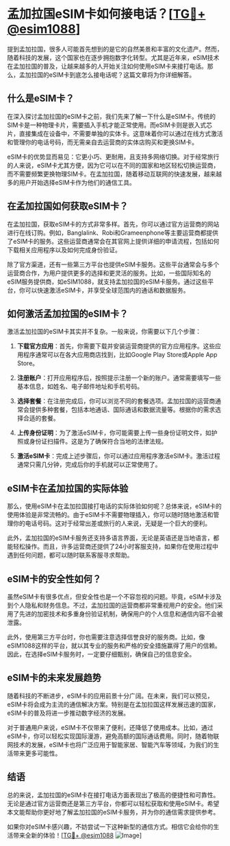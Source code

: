 # 孟加拉国eSIM卡如何接电话？[[TG💪+ @esim1088](https://t.me/s/esim1088)]

提到孟加拉国，很多人可能首先想到的是它的自然美景和丰富的文化遗产。然而，随着科技的发展，这个国家也在逐步拥抱数字化转型。尤其是近年来，eSIM技术在孟加拉国的普及，让越来越多的人开始关注如何使用eSIM卡来接打电话。那么，孟加拉国的eSIM卡到底怎么接电话呢？这篇文章将为你详细解答。

## 什么是eSIM卡？

在深入探讨孟加拉国的eSIM卡之前，我们先来了解一下什么是eSIM卡。传统的SIM卡是一种物理卡片，需要插入手机才能正常使用。而eSIM卡则是嵌入式芯片，直接集成在设备中，不需要单独的实体卡。这意味着你可以通过在线方式激活和管理你的电话号码，而无需亲自去运营商的实体店购买和更换SIM卡。

eSIM卡的优势显而易见：它更小巧、更耐用，且支持多网络切换。对于经常旅行的人来说，eSIM卡尤其方便，因为它可以在不同的国家和地区轻松切换运营商，而不需要频繁更换物理SIM卡。在孟加拉国，随着移动互联网的快速发展，越来越多的用户开始选择eSIM卡作为他们的通信工具。

## 在孟加拉国如何获取eSIM卡？

在孟加拉国，获取eSIM卡的方式非常多样。首先，你可以通过官方运营商的网站进行在线订购。例如，Banglalink、Robi和Grameenphone等主要运营商都提供了eSIM卡的服务。这些运营商通常会在其官网上提供详细的申请流程，包括如何下载相关应用程序以及如何完成身份验证。

除了官方渠道，还有一些第三方平台也提供eSIM卡服务。这些平台通常会与多个运营商合作，为用户提供更多的选择和更灵活的服务。比如，一些国际知名的eSIM服务提供商，如eSIM1088，就支持孟加拉国的eSIM卡服务。通过这些平台，你可以快速激活eSIM卡，并享受全球范围内的通话和数据服务。

## 如何激活孟加拉国的eSIM卡？

激活孟加拉国的eSIM卡其实并不复杂。一般来说，你需要以下几个步骤：

1. **下载官方应用**：首先，你需要下载并安装运营商提供的官方应用程序。这些应用程序通常可以在各大应用商店找到，比如Google Play Store或Apple App Store。

2. **注册账户**：打开应用程序后，按照提示注册一个新的账户。通常需要填写一些基本信息，如姓名、电子邮件地址和手机号码。

3. **选择套餐**：在注册完成后，你可以浏览不同的套餐选项。孟加拉国的运营商通常会提供多种套餐，包括本地通话、国际通话和数据流量等。根据你的需求选择合适的套餐。

4. **上传身份证明**：为了激活eSIM卡，你可能需要上传一些身份证明文件，如护照或身份证扫描件。这是为了确保符合当地的法律法规。

5. **激活eSIM卡**：完成上述步骤后，你可以通过应用程序激活eSIM卡。激活过程通常只需几分钟，完成后你的手机就可以正常使用了。

## eSIM卡在孟加拉国的实际体验

那么，使用eSIM卡在孟加拉国接打电话的实际体验如何呢？总体来说，eSIM卡的使用体验是非常流畅的。由于eSIM卡不需要物理插入，你可以随时随地激活和管理你的电话号码。这对于经常出差或旅行的人来说，无疑是一个巨大的便利。

此外，孟加拉国的eSIM卡服务还支持多语言界面，无论是英语还是当地语言，都能轻松操作。而且，许多运营商还提供了24小时客服支持，如果你在使用过程中遇到任何问题，都可以随时联系客服寻求帮助。

## eSIM卡的安全性如何？

虽然eSIM卡有很多优点，但安全性也是一个不容忽视的问题。毕竟，eSIM卡涉及到个人隐私和财务信息。不过，孟加拉国的运营商都非常重视用户的安全。他们采用了先进的加密技术和多重身份验证机制，确保用户的个人信息和通信内容不会被泄露。

此外，使用第三方平台时，你也需要注意选择信誉良好的服务商。比如，像eSIM1088这样的平台，就以其专业的服务和严格的安全措施赢得了用户的信赖。因此，在选择eSIM卡服务时，一定要仔细甄别，确保自己的信息安全。

## eSIM卡的未来发展趋势

随着科技的不断进步，eSIM卡的应用前景十分广阔。在未来，我们可以预见，eSIM卡将会成为主流的通信解决方案。特别是在孟加拉国这样发展迅速的国家，eSIM卡的普及将进一步推动数字经济的发展。

对于普通用户来说，eSIM卡不仅带来了便利，还降低了使用成本。比如，通过eSIM卡，你可以轻松实现国际漫游，避免高额的国际通话费用。同时，随着物联网技术的发展，eSIM卡也将广泛应用于智能家居、智能汽车等领域，为我们的生活带来更多可能性。

## 结语

总的来说，孟加拉国的eSIM卡在接打电话方面表现出了极高的便捷性和可靠性。无论是通过官方运营商还是第三方平台，你都可以轻松获取和使用eSIM卡。希望本文能帮助你更好地了解孟加拉国的eSIM卡服务，并为你的通信需求提供参考。

如果你对eSIM卡感兴趣，不妨尝试一下这种新型的通信方式。相信它会给你的生活带来全新的体验！[[TG💪+ @esim1088](https://t.me/s/esim1088) ![Image](https://i.postimg.cc/4NQfJmqS/Snipaste-2025-05-13-00-14-12.png)]